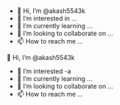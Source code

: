 - 👋 Hi, I’m @akash5543k
- 👀 I’m interested in ...
- 🌱 I’m currently learning ...
- 💞️ I’m looking to collaborate on ...
- 📫 How to reach me ...

<!---
akash5543k/akash5543k is a ✨ special ✨ repository because its `README.md` (this file) appears on your GitHub profile.
You can click the Preview link to take a look at your changes.
--->
👋 Hi, I’m @akash5543k
- 👀 I’m interested -a
- 🌱 I’m currently learning ...
- 💞️ I’m looking to collaborate on ...
- 📫 How to reach me ...

<!---
akash5543k/akash5543k is a ✨ special ✨ repository because its `README.md` (this file) appears on your GitHub profile.
You can click the Preview link to take a look at your changes.
--->
